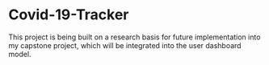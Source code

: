 # Covid-19-Tracker

This project is being built on a  research basis for future implementation into my capstone project, which will be integrated into the user dashboard model.
